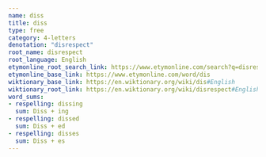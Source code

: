 ```yaml
---
name: diss
title: diss
type: free
category: 4-letters
denotation: "disrespect"
root_name: disrespect
root_language: English
etymonline_root_search_link: https://www.etymonline.com/search?q=disrespect
etymonline_base_link: https://www.etymonline.com/word/dis
wiktionary_base_link: https://en.wiktionary.org/wiki/dis#English
wiktionary_root_link: https://en.wiktionary.org/wiki/disrespect#English
word_sums:
- respelling: dissing
  sum: Diss + ing
- respelling: dissed
  sum: Diss + ed
- respelling: disses
  sum: Diss + es
---
```

